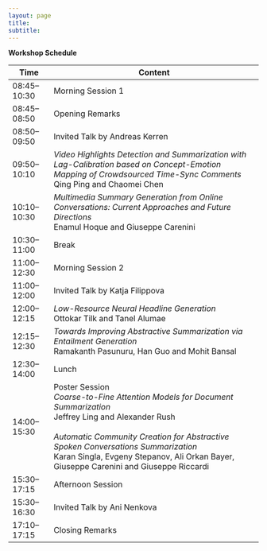 ```yaml
---
layout: page
title: 
subtitle: 
---
```


**Workshop Schedule**

 Time   | Content 
 -------- | ---------- 
08:45–10:30	| Morning Session 1
08:45–08:50	| Opening Remarks
08:50–09:50	| Invited Talk by Andreas Kerren
09:50–10:10	| *Video Highlights Detection and Summarization with Lag-Calibration based on Concept-Emotion Mapping of Crowdsourced Time-Sync Comments* <br> Qing Ping and Chaomei Chen
10:10–10:30	| *Multimedia Summary Generation from Online Conversations: Current Approaches and Future Directions* <br> Enamul Hoque and Giuseppe Carenini            
10:30–11:00	| Break
11:00–12:30	| Morning Session 2
11:00–12:00	| Invited Talk by Katja Filippova
12:00–12:15	| *Low-Resource Neural Headline Generation* <br> Ottokar Tilk and Tanel Alumae
12:15–12:30	| *Towards Improving Abstractive Summarization via Entailment Generation* <br> Ramakanth Pasunuru, Han Guo and Mohit Bansal            
12:30–14:00	| Lunch
14:00–15:30	| Poster Session <br> *Coarse-to-Fine Attention Models for Document Summarization* <br>Jeffrey Ling and Alexander Rush <br><br> *Automatic Community Creation for Abstractive Spoken Conversations Summarization* <br>Karan Singla, Evgeny Stepanov, Ali Orkan Bayer, Giuseppe Carenini and Giuseppe Riccardi
15:30–17:15	| Afternoon Session
15:30–16:30	| Invited Talk by Ani Nenkova
17:10–17:15	| Closing Remarks
 

